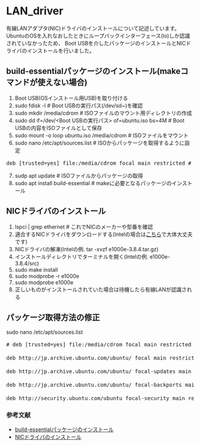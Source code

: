# LAN_driver
有線LANアダプタ(NIC)ドライバのインストールについて記述しています。<br>
UbuntuのOSを入れなおしたときにループバックインターフェース(lo)しか認識されていなかったため、
Boot USBを介したパッケージのインストールとNICドライバのインストールを行いました。


## build-essentialパッケージのインストール(makeコマンドが使えない場合)
1. Boot USB(OSインストール用USB)を取り付ける
2. sudo fdisk -l # Boot USBの実行パス(/dev/sd~)を確認
3. sudo mkdir /media/cdrom # ISOファイルのマウント用ディレクトリの作成
4. sudo dd if=/dev/<Boot USBの実行パス> of=ubuntu.iso bs=4M # Boot USBの内容をISOファイルとして保存
5. sudo mount -o loop ubuntu.iso /media/cdrom # ISOファイルをマウント
6. sudo nano /etc/apt/sources.list # ISOからパッケージを取得するように設定
<pre>
deb [trusted=yes] file:/media/cdrom focal main restricted # これを加えて他をすべてコメントアウト
</pre>
7. sudp apt update # ISOファイルからパッケージの取得
8. sudo apt install build-essential # makeに必要となるパッケージのインストール


## NICドライバのインストール
1. lspci | grep ethernet # これでNICのメーカーや型番を確認
2. 適合するNICドライバをダウンロードする(Intelの場合は[こちら](https://www.intel.com/content/www/us/en/download/14611/15817/intel-network-adapter-driver-for-pcie-intel-gigabit-ethernet-network-connections-under-linux-final-release.html)で大体大丈夫です)
3. NICドライバの解凍(Intelの例. tar -xvzf e1000e-3.8.4.tar.gz)
4. インストールディレクトリでターミナルを開く(Intelの例. e1000e-3.8.4/src)
5. sudo make install
6. sudo modprobe -r e1000e
7. sudo modprobe e1000e
8. 正しいものがインストールされていた場合は待機したら有線LANが認識される


## パッケージ取得方法の修正
sudo nano /etc/apt/sources.list
<pre>
# deb [trusted=yes] file:/media/cdrom focal main restricted # 先ほど追加したものをコメントアウト<br>
deb http://jp.archive.ubuntu.com/ubuntu/ focal main restricted universe multiverse # 追加<br>
deb http://jp.archive.ubuntu.com/ubuntu/ focal-updates main restricted universe multiverse # 追加<br>
deb http://jp.archive.ubuntu.com/ubuntu/ focal-backports main restricted # 追加<br>
deb http://security.ubuntu.com/ubuntu focal-security main restricted universe multiverse # 追加
</pre>


### 参考文献
- [build-essentialパッケージのインストール](https://anamorphosis.net/tech/apt-install-build-essential%E3%82%92boot-usb%E3%81%8B%E3%82%89%E3%82%AA%E3%83%95%E3%83%A9%E3%82%A4%E3%83%B3%E3%81%A7%E8%A1%8C%E3%81%86%EF%BC%88ubuntu18-04%EF%BC%89/)
- [NICドライバのインストール](https://qiita.com/hatt0519/items/06ac708f08d9570f2b93)
